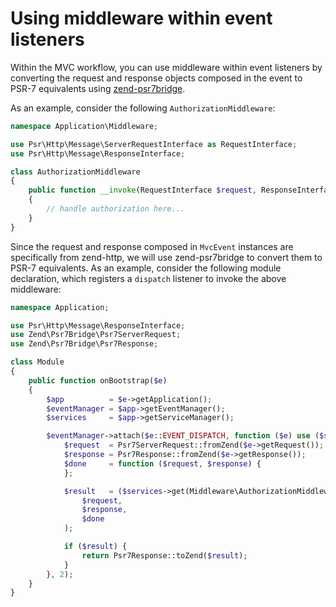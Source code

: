 # Using middleware within event listeners

Within the MVC workflow, you can use middleware within event listeners by
converting the request and response objects composed in the event to PSR-7
equivalents using [zend-psr7bridge](https://github.com/zendframework/zend-psr7bridge).

As an example, consider the following `AuthorizationMiddleware`:

```php
namespace Application\Middleware;

use Psr\Http\Message\ServerRequestInterface as RequestInterface;
use Psr\Http\Message\ResponseInterface;

class AuthorizationMiddleware
{
    public function __invoke(RequestInterface $request, ResponseInterface $response, callable $next = null)
    {
        // handle authorization here...
    }
}
```

Since the request and response composed in `MvcEvent` instances are specifically
from zend-http, we will use zend-psr7bridge to convert them to PSR-7
equivalents. As an example, consider the following module declaration, which
registers a `dispatch` listener to invoke the above middleware:

```php
namespace Application;

use Psr\Http\Message\ResponseInterface;
use Zend\Psr7Bridge\Psr7ServerRequest;
use Zend\Psr7Bridge\Psr7Response;

class Module
{
    public function onBootstrap($e)
    {
        $app          = $e->getApplication();
        $eventManager = $app->getEventManager();
        $services     = $app->getServiceManager();

        $eventManager->attach($e::EVENT_DISPATCH, function ($e) use ($services) {
            $request  = Psr7ServerRequest::fromZend($e->getRequest());
            $response = Psr7Response::fromZend($e->getResponse());
            $done     = function ($request, $response) {
            };

            $result   = ($services->get(Middleware\AuthorizationMiddleware::class))(
                $request,
                $response,
                $done
            );

            if ($result) {
                return Psr7Response::toZend($result);
            }
        }, 2);
    }
}
```
